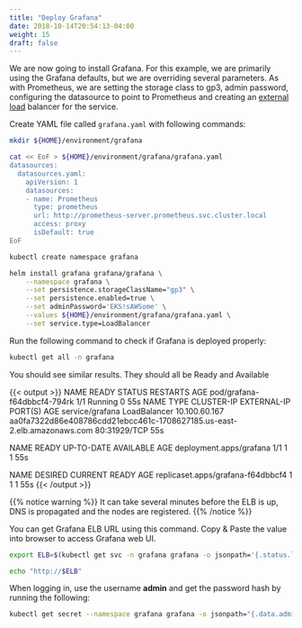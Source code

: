 ```yaml
---
title: "Deploy Grafana"
date: 2018-10-14T20:54:13-04:00
weight: 15
draft: false
---
```


We are now going to install Grafana. For this example, we are primarily using the Grafana defaults,
but we are overriding several parameters. As with Prometheus, we are setting the storage class
to gp3, admin password, configuring the datasource to point to Prometheus and creating an
[external load](https://kubernetes.io/docs/tasks/access-application-cluster/create-external-load-balancer/)
balancer for the service.

Create YAML file called `grafana.yaml` with following commands:

```bash
mkdir ${HOME}/environment/grafana

cat << EoF > ${HOME}/environment/grafana/grafana.yaml
datasources:
  datasources.yaml:
    apiVersion: 1
    datasources:
    - name: Prometheus
      type: prometheus
      url: http://prometheus-server.prometheus.svc.cluster.local
      access: proxy
      isDefault: true
EoF
```

```bash
kubectl create namespace grafana

helm install grafana grafana/grafana \
    --namespace grafana \
    --set persistence.storageClassName="gp3" \
    --set persistence.enabled=true \
    --set adminPassword='EKS!sAWSome' \
    --values ${HOME}/environment/grafana/grafana.yaml \
    --set service.type=LoadBalancer
```

Run the following command to check if Grafana is deployed properly:

```bash
kubectl get all -n grafana
```

You should see similar results. They should all be Ready and Available

{{< output >}}
NAME                          READY   STATUS    RESTARTS   AGE
pod/grafana-f64dbbcf4-794rk   1/1     Running   0          55s
NAME              TYPE           CLUSTER-IP      EXTERNAL-IP                                                               PORT(S)        AGE
service/grafana   LoadBalancer   10.100.60.167   aa0fa7322d86e408786cdd21ebcc461c-1708627185.us-east-2.elb.amazonaws.com   80:31929/TCP   55s

NAME                      READY   UP-TO-DATE   AVAILABLE   AGE
deployment.apps/grafana   1/1     1            1           55s

NAME                                DESIRED   CURRENT   READY   AGE
replicaset.apps/grafana-f64dbbcf4   1         1         1       55s
{{< /output >}}

{{% notice warning %}}
It can take several minutes before the ELB is up, DNS is propagated and the nodes are registered.
{{% /notice %}}

You can get Grafana ELB URL using this command. Copy & Paste the value into browser to access Grafana web UI.

```bash
export ELB=$(kubectl get svc -n grafana grafana -o jsonpath='{.status.loadBalancer.ingress[0].hostname}')

echo "http://$ELB"
```

When logging in, use the username **admin** and get the password hash by running the following:

```bash
kubectl get secret --namespace grafana grafana -o jsonpath="{.data.admin-password}" | base64 --decode ; echo
```
